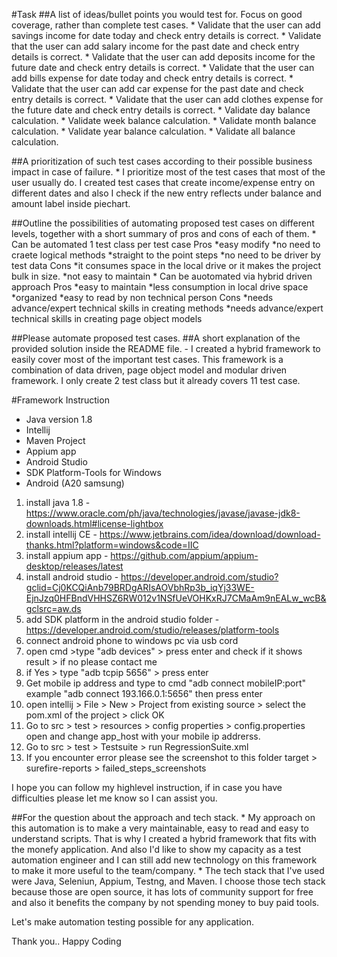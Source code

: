 #Task
##A list of ideas/bullet points you would test for. Focus on good coverage, rather than complete test cases.
	* Validate that the user can add savings income for date today and check entry details is correct.
	* Validate that the user can add salary income for the past date and check entry details is correct.
	* Validate that the user can add deposits income for the future date and check entry details is correct.
	* Validate that the user can add bills expense for date today and check entry details is correct.
	* Validate that the user can add car expense for the past date and check entry details is correct.
	* Validate that the user can add clothes expense for the future date and check entry details is correct.
	* Validate day balance calculation.
	* Validate week balance calculation.
	* Validate month balance calculation.
	* Validate year balance calculation.
	* Validate all balance calculation.

##A prioritization of such test cases according to their possible business impact in case of failure.
	* I prioritize most of the test cases that most of the user usually do. I created test cases that create income/expense entry on different dates and also I check if the new entry reflects under balance and amount label inside piechart.

##Outline the possibilities of automating proposed test cases on different levels, together with a short summary of pros and cons of each of them.
	* Can be automated 1 test class per test case
		Pros 
			*easy modify
			*no need to craete logical methods
			*straight to the point steps
			*no need to be driver by test data
		Cons
			*it consumes space in the local drive or it makes the project bulk in size.
			*not easy to maintain
	* Can be auotomated via hybrid driven approach
		Pros
			*easy to maintain
			*less consumption in local drive space
			*organized
			*easy to read by non technical person
		Cons
			*needs advance/expert technical skills in creating methods
			*needs advance/expert technical skills in creating page object models
	
##Please automate proposed test cases.
##A short explanation of the provided solution inside the README file.
	- I created a hybrid framework to easily cover most of the important test cases. This framework is a combination of data driven, page object model and modular driven framework. I only create 2 test class but it already covers 11 test case.
	

#Framework Instruction
* Java version 1.8
* Intellij
* Maven Project
* Appium app
* Android Studio
* SDK Platform-Tools for Windows
* Android (A20 samsung)


1. install java 1.8 - https://www.oracle.com/ph/java/technologies/javase/javase-jdk8-downloads.html#license-lightbox
2. install intellij CE - https://www.jetbrains.com/idea/download/download-thanks.html?platform=windows&code=IIC 
3. install appium app - https://github.com/appium/appium-desktop/releases/latest
4. install android studio - https://developer.android.com/studio?gclid=Cj0KCQiAnb79BRDgARIsAOVbhRp3b_iqYj33WE-EjnJzq0HFBndVHHSZ6RW012v1NSfUeVOHKxRJ7CMaAm9nEALw_wcB&gclsrc=aw.ds
5. add SDK platform in the android studio folder - https://developer.android.com/studio/releases/platform-tools
6. connect android phone to windows pc via usb cord
7. open cmd >type "adb devices" > press enter and check if it shows result  > if no please contact me
8. if Yes > type "adb tcpip 5656" > press enter
9. Get mobile ip address and type to cmd "adb connect mobileIP:port" example "adb connect 193.166.0.1:5656" then press enter
10. open intellij > File > New > Project from existing source > select the pom.xml of the project > click OK 
11. Go to src > test > resources > config properties > config.properties open and change app_host with your mobile ip addrerss.
12. Go to src > test > Testsuite > run RegressionSuite.xml
13. If you encounter error please see the screenshot to this folder target > surefire-reports > failed_steps_screenshots

I hope you can follow my highlevel instruction, if in case you have difficulties please let me know so I can assist you. 

##For the question about the approach and tech stack.
	* My approach on this automation is to make a very maintainable, easy to read and easy to understand scripts. That is why I created a hybrid framework that fits with the monefy application. And also I'd like to show my capacity as a test automation engineer and I can still add new technology on this framework to make it more useful to the team/company. 
	* The tech stack that I've used were Java, Seleniun, Appium, Testng, and Maven. I choose those tech stack because those are open source, it has lots of community support for free and also it benefits the company by not spending money to buy paid tools.
	
	
Let's make automation testing possible for any application. 

Thank you.. Happy Coding

 


